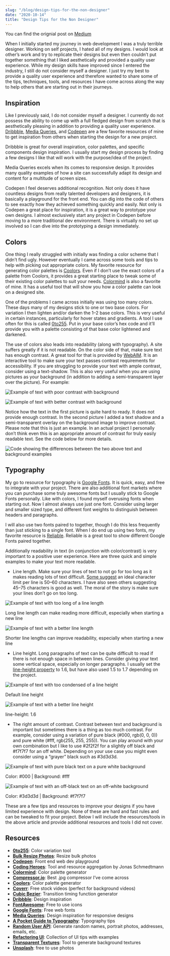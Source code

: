 ```yaml
---
slug: "/blog/design-tips-for-the-non-designer"
date: "2020-10-14"
title: "Design Tips for the Non Designer"
---
```


You can find the orignial post on [Medium](https://medium.com/@dkersten1994/design-tips-for-the-non-designer-206e014ad13c)

When I initially started my journey in web development I was a truly terrible designer. Working on self projects, I hated all of my designs. I would look at other’s work and try to replicate their designs but even then couldn’t put together something that I liked aesthetically and provided a quality user experience. While my design skills have improved since I entered the industry, I still do not consider myself a designer. I just try my best to provide a quality user experience and therefore wanted to share some of the tips, techniques, tools, and resources I have come across along the way to help others that are starting out in their journeys.

## Inspiration

Like I previously said, I do not consider myself a designer. I currently do not possess the ability to come up with a full fledged design from scratch that is aesthetically pleasing in addition to providing a quality user experience. [Dribbble](https://dribbble.com/shots/following/web-design), [Media Queries](https://mediaqueri.es/), and [Codepen](https://codepen.io/) are a few favorite resources of mine to get inspiration from others when starting the design for a new project.

Dribbble is great for overall inspiration, color palettes, and specific components design inspiration. I usually start my design process by finding a few designs I like that will work with the purpose/idea of the project.

Media Queries excels when its comes to responsive design. It provides many quality examples of how a site can successfully adapt its design and content for a multitude of screen sizes.

Codepen I feel deserves additional recognition. Not only does it have countless designs from really talented developers and designers, it is basically a playground for the front end. You can dig into the code of others to see exactly how they achieved something quickly and easily. Not only is Codepen a great place for inspiration, it is a great way to prototype your own designs. I almost exclusively start any project in Codepen before moving to a more traditional dev environment. There is virtually no set up involved so I can dive into the prototyping a design immediately.

## Colors

One thing I really struggled with initially was finding a color scheme that I didn’t find ugly. However eventually I came across some tools and tips to help with picking out appropriate colors. My favorite resource for generating color palettes is [Coolors](https://coolors.co/). Even if I don’t use the exact colors of a palette from Coolors, it provides a great starting place to tweak some of their existing color palettes to suit your needs. [Colormind](http://colormind.io/) is also a favorite of mine. It has a useful tool that will show you how a color palette can look on a designed site.

One of the problems I came across initially was using too many colors. These days many of my designs stick to one or two base colors. For variation I then lighten and/or darken the 1–2 base colors. This is very useful in certain instances, particularly for hover states and gradients. A tool I use often for this is called [0to255](https://www.0to255.com/). Put in your base color’s hex code and it’ll provide you with a palette consisting of that base color lightened and darkened.

The use of colors also leads into readability (along with typography). A site suffers greatly if it is not readable. On the color side of that, make sure text has enough contrast. A great tool for that is provided by [WebAIM](https://webaim.org/resources/contrastchecker/). It is an interactive tool to make sure your text passes contrast requirements for accessibility. If you are struggling to provide your text with ample contrast, consider using a text-shadow. This is also very useful when you are using pictures as your background (in addition to adding a semi-transparent layer over the picture). For example:

![Example of text with poor contrast with background](https://miro.medium.com/max/700/1*ouujETAcIIx_lmXCpo5j_A.png)

![Example of text with better contrast with background](https://miro.medium.com/max/700/1*BTljV94O8sjLtv0izyz-qA.png)

Notice how the text in the first picture is quite hard to ready. It does not provide enough contrast. In the second picture I added a text shadow and a semi-transparent overlay on the background image to improve contrast. Please note that this is just an example. In an actual project I personally don’t think even this is an appropriate amount of contrast for truly easily readable text. See the code below for more details.

![Code showing the differences between the two above text and background examples](https://miro.medium.com/max/700/1*fm5MfnwY4lYSsA-NT2JVcQ.png)

## Typography

My go to resource for typography is [Google Fonts](https://fonts.google.com/). It is quick, easy, and free to integrate with your project. There are also additional font markets where you can purchase some truly awesome fonts but I usually stick to Google Fonts personally. Like with colors, I found myself overusing fonts when starting out. Now I almost always use just one font. Consider using larger and smaller sized type, and different font weights to distinguish between headers and paragraphs.

I will also use two fonts paired to together, though I do this less frequently than just sticking to a single font. When I do end up using two fonts, my favorite resource is [Reliable](https://www.reliablepsd.com/ultimate-google-font-pairings/). Reliable is a great tool to show different Google Fonts paired together.

Additionally readability in text (in conjunction with color/contrast) is very important to a positive user experience. Here are three quick and simple examples to make your text more readable.

- Line length. Make sure your lines of text to not go for too long as it makes reading lots of text difficult. [Some suggest](https://baymard.com/blog/line-length-readability) an ideal character limit per line is 50–60 characters. I have also seen others suggesting 45–75 characters is good as well. The moral of the story is make sure your lines don’t go on too long.

![Example of text with too long of a line length](https://miro.medium.com/max/700/1*DnK9vQu4HUEc3Pdm3Y5hKw.png)

<p class="img-caption">Long line length can make reading more difficult, especially when starting a new line</p>

![Example of text with a better line length](https://miro.medium.com/max/700/1*g0FKdxQCvnobEW12FwP5zQ.png)

<p class="img-caption">Shorter line lengths can improve readability, especially when starting a new line</p>

- Line height. Long paragraphs of text can be quite difficult to read if there is not enough space in between lines. Consider giving your text some vertical space, especially on longer paragraphs. I usually set the [line-height property](https://developer.mozilla.org/en-US/docs/Web/CSS/line-height) to 1.6, but have also used 1.5 to 1.7 depending on the project.

![Example of text with too condensed of a line height](https://miro.medium.com/max/700/1*qgzo6V_TGiRYqfo9eRRisg.png)

<p class="img-caption">Default line height</p>

![Example of text with a better line height](https://miro.medium.com/max/700/1*bGGfvoCT-9AiIoNPmWtC_w.png)

<p class="img-caption">line-height: 1.6</p>

- The right amount of contrast. Contrast between text and background is important but sometimes there is a thing as too much contrast. For example, consider using a variation of pure black (#000, rgb(0, 0, 0)) and pure white (#fff, rgb(255, 255, 255)). You can play around with your own combination but I like to use #2f2f2f for a slightly off black and #f7f7f7 for an off white. Depending on your use case you might even consider using a “grayer” black such as #3d3d3d.

![Example of text with pure black text on a pure white background](https://miro.medium.com/max/700/1*bGGfvoCT-9AiIoNPmWtC_w.png)

<p class="img-caption">Color: #000 | Background: #fff
</p>

![Example of text with an off-black text on an off-white background](https://miro.medium.com/max/700/1*DI1g49VrZU9zWWC7sPNyUw.png)

<p class="img-caption">Color: #3d3d3d | Background: #f7f7f7
</p>

These are a few tips and resources to improve your designs if you have limited experience with design. None of these are hard and fast rules and can be tweaked to fit your project. Below I will include the resources/tools in the above article and provide additional resources and tools I did not cover.

## Resources

- **[0to255](https://www.0to255.com/)**: Color variation tool
- **[Bulk Resize Photos](https://bulkresizephotos.com/en)**: Resize bulk photos
- **[Codepen](https://codepen.io/)**: Front end web dev playground
- **[Coding Heroes](https://codingheroes.io/resources/)**: Tool and resource aggregation by Jonas Schmedtmann
- **[Colormind](http://colormind.io/)**: Color palette generator
- **[Compressor.io](https://compressor.io/)**: Best .jpg compressor I’ve come across
- **[Coolors](https://coolors.co/)**: Color palette generator
- **[Coverr](https://coverr.co/)**: Free stock videos (perfect for background videos)
- **[Cubic Bezier](https://cubic-bezier.com/#.17,.67,.83,.67)**: Transition timing function generator
- **[Dribbble](https://dribbble.com/shots/following/web-design)**: Design inspiration
- **[FontAwesome](https://fontawesome.com/)**: Free to use icons
- **[Google Fonts](https://fonts.google.com/)**: Free web fonts
- **[Media Queries](https://mediaqueri.es/)**: Design inspiration for responsive designs
- **[A Pocket Guide to Typography](http://www.typogui.de/)**: Typography tips
- **[Random User API](https://randomuser.me/)**: Generate random names, portrait photos, addresses, emails, etc.
- **[Refactoring UI](https://refactoringui.com/)**: Collection of UI tips with examples
- **[Transparent Textures](https://www.transparenttextures.com/)**: Tool to generate background textures
- **[Unsplash](https://unsplash.com/)**: free to use photos
